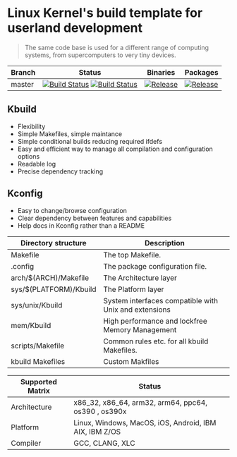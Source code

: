 
# Linux Kernel's build template for userland development
> The same code base is used for a different range of computing systems, from supercomputers to very tiny devices.

| Branch     | Status             | Binaries                 | Packages       |
|------------|--------------------|--------------------------|----------------|
| master     | [![Build Status](https://travis-ci.org/n13l/kbuild.png?branch=master)](https://travis-ci.org/n13l/kbuild) [![Build Status](https://snap-ci.com/n13l/kbuild/branch/master/build_image)](https://snap-ci.com/n13l/kbuild/branch/master) | [![Release](https://img.shields.io/github/release/n13l/kbuild.svg)](https://github.com/n13l/kbuild/releases/latest) | [![Release](https://img.shields.io/github/release/n13l/kbuild.svg)](https://packagecloud.io/n13l/openaaa) |

## Kbuild 
- Flexibility
- Simple Makefiles, simple maintance
- Simple conditional builds reducing required ifdefs
- Easy and efficient way to manage all compilation and configuration options
- Readable log
- Precise dependency tracking

## Kconfig
- Easy to change/browse configuration
- Clear dependency between features and capabilities
- Help docs in Kconfig rather than a README

| Directory structure     | Description
|-------------------------|---------------------------------------------------
| Makefile                | The top Makefile.
| .config                 | The package configuration file.
| arch/$(ARCH)/Makefile   | The Architecture layer
| sys/$(PLATFORM)/Kbuild  | The Platform layer
| sys/unix/Kbuild         | System interfaces compatible with Unix and extensions
| mem/Kbuild              | High performance and lockfree Memory Management
| scripts/Makefile        | Common rules etc. for all kbuild Makefiles.
| kbuild Makefiles        | Custom Makfiles

| Supported Matrix | Status                                                   |
|------------------|----------------------------------------------------------|
| Architecture     | x86_32, x86_64, arm32, arm64, ppc64, os390 , os390x      |
| Platform         | Linux, Windows, MacOS, iOS, Android, IBM AIX, IBM Z/OS   |
| Compiler         | GCC, CLANG, XLC                                          |

